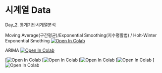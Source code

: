 # 시계열 Data

Day_2. 통계기반시계열분석

Moving Average(구간평균)/Exponential Smoothing(지수평활법) / Holt-Winter Exponential Smothing 
[![Open In Colab](https://colab.research.google.com/assets/colab-badge.svg)](https://colab.research.google.com/drive/1s7aqBgLY17z7k0HsFmkBSNSOMDk-nI1g)



ARIMA
[![Open In Colab](https://colab.research.google.com/assets/colab-badge.svg)](https://colab.research.google.com/drive/1WdBmSV01UHGRklks8mqf8ZxojcUXhPXs)



[![Open In Colab](https://colab.research.google.com/assets/colab-badge.svg)
[![Open In Colab](https://colab.research.google.com/assets/colab-badge.svg)
[![Open In Colab](https://colab.research.google.com/assets/colab-badge.svg)
[![Open In Colab](https://colab.research.google.com/assets/colab-badge.svg)
[![Open In Colab](https://colab.research.google.com/assets/colab-badge.svg)
